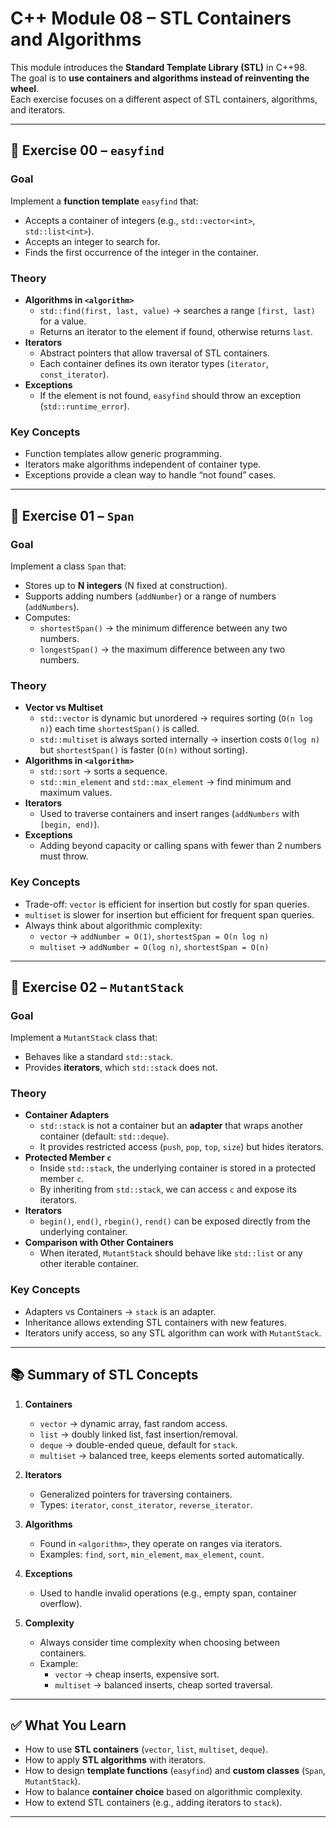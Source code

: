 # C++ Module 08 – STL Containers and Algorithms

This module introduces the **Standard Template Library (STL)** in C++98.  
The goal is to **use containers and algorithms instead of reinventing the wheel**.  
Each exercise focuses on a different aspect of STL containers, algorithms, and iterators.

---

## 📌 Exercise 00 – `easyfind`

### Goal
Implement a **function template** `easyfind` that:
- Accepts a container of integers (e.g., `std::vector<int>`, `std::list<int>`).
- Accepts an integer to search for.
- Finds the first occurrence of the integer in the container.

### Theory
- **Algorithms in `<algorithm>`**  
  - `std::find(first, last, value)` → searches a range `[first, last)` for a value.
  - Returns an iterator to the element if found, otherwise returns `last`.
- **Iterators**  
  - Abstract pointers that allow traversal of STL containers.
  - Each container defines its own iterator types (`iterator`, `const_iterator`).
- **Exceptions**  
  - If the element is not found, `easyfind` should throw an exception (`std::runtime_error`).

### Key Concepts
- Function templates allow generic programming.
- Iterators make algorithms independent of container type.
- Exceptions provide a clean way to handle “not found” cases.

---

## 📌 Exercise 01 – `Span`

### Goal
Implement a class `Span` that:
- Stores up to **N integers** (N fixed at construction).
- Supports adding numbers (`addNumber`) or a range of numbers (`addNumbers`).
- Computes:
  - `shortestSpan()` → the minimum difference between any two numbers.
  - `longestSpan()` → the maximum difference between any two numbers.

### Theory
- **Vector vs Multiset**
  - `std::vector` is dynamic but unordered → requires sorting (`O(n log n)`) each time `shortestSpan()` is called.
  - `std::multiset` is always sorted internally → insertion costs `O(log n)` but `shortestSpan()` is faster (`O(n)` without sorting).
- **Algorithms in `<algorithm>`**
  - `std::sort` → sorts a sequence.
  - `std::min_element` and `std::max_element` → find minimum and maximum values.
- **Iterators**
  - Used to traverse containers and insert ranges (`addNumbers` with `[begin, end)`).
- **Exceptions**
  - Adding beyond capacity or calling spans with fewer than 2 numbers must throw.

### Key Concepts
- Trade-off: `vector` is efficient for insertion but costly for span queries.  
- `multiset` is slower for insertion but efficient for frequent span queries.  
- Always think about algorithmic complexity:  
  - `vector` → `addNumber = O(1)`, `shortestSpan = O(n log n)`  
  - `multiset` → `addNumber = O(log n)`, `shortestSpan = O(n)`  

---

## 📌 Exercise 02 – `MutantStack`

### Goal
Implement a `MutantStack` class that:
- Behaves like a standard `std::stack`.
- Provides **iterators**, which `std::stack` does not.

### Theory
- **Container Adapters**
  - `std::stack` is not a container but an **adapter** that wraps another container (default: `std::deque`).
  - It provides restricted access (`push`, `pop`, `top`, `size`) but hides iterators.
- **Protected Member `c`**
  - Inside `std::stack`, the underlying container is stored in a protected member `c`.
  - By inheriting from `std::stack`, we can access `c` and expose its iterators.
- **Iterators**
  - `begin()`, `end()`, `rbegin()`, `rend()` can be exposed directly from the underlying container.
- **Comparison with Other Containers**
  - When iterated, `MutantStack` should behave like `std::list` or any other iterable container.

### Key Concepts
- Adapters vs Containers → `stack` is an adapter.
- Inheritance allows extending STL containers with new features.
- Iterators unify access, so any STL algorithm can work with `MutantStack`.

---

## 📚 Summary of STL Concepts

1. **Containers**
   - `vector` → dynamic array, fast random access.
   - `list` → doubly linked list, fast insertion/removal.
   - `deque` → double-ended queue, default for `stack`.
   - `multiset` → balanced tree, keeps elements sorted automatically.

2. **Iterators**
   - Generalized pointers for traversing containers.
   - Types: `iterator`, `const_iterator`, `reverse_iterator`.

3. **Algorithms**
   - Found in `<algorithm>`, they operate on ranges via iterators.
   - Examples: `find`, `sort`, `min_element`, `max_element`, `count`.

4. **Exceptions**
   - Used to handle invalid operations (e.g., empty span, container overflow).

5. **Complexity**
   - Always consider time complexity when choosing between containers.
   - Example:  
     - `vector` → cheap inserts, expensive sort.  
     - `multiset` → balanced inserts, cheap sorted traversal.  

---

## ✅ What You Learn

- How to use **STL containers** (`vector`, `list`, `multiset`, `deque`).
- How to apply **STL algorithms** with iterators.
- How to design **template functions** (`easyfind`) and **custom classes** (`Span`, `MutantStack`).
- How to balance **container choice** based on algorithmic complexity.
- How to extend STL containers (e.g., adding iterators to `stack`).

---
